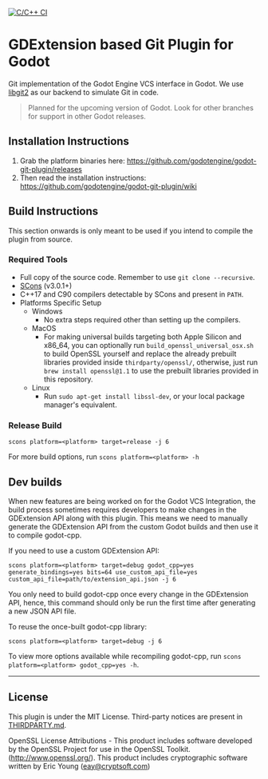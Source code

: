 [![C/C++ CI](https://github.com/godotengine/godot-git-plugin/actions/workflows/build.yml/badge.svg)](https://github.com/godotengine/godot-git-plugin/actions/workflows/build.yml)

# GDExtension based Git Plugin for Godot

Git implementation of the Godot Engine VCS interface in Godot. We use [libgit2](https://libgit2.org) as our backend to simulate Git in code.

> Planned for the upcoming version of Godot. Look for other branches for support in other Godot releases.

## Installation Instructions

1.  Grab the platform binaries here: <https://github.com/godotengine/godot-git-plugin/releases>
2.  Then read the installation instructions: https://github.com/godotengine/godot-git-plugin/wiki

## Build Instructions

This section onwards is only meant to be used if you intend to compile the plugin from source.

### Required Tools

- Full copy of the source code. Remember to use `git clone --recursive`.
- [SCons](https://scons.org/pages/download.html) (v3.0.1+)
- C++17 and C90 compilers detectable by SCons and present in `PATH`.
- Platforms Specific Setup
  - Windows
    - No extra steps required other than setting up the compilers.
  - MacOS
    - For making universal builds targeting both Apple Silicon and x86_64, you can optionally run `build_openssl_universal_osx.sh` to build OpenSSL yourself and replace the already prebuilt libraries provided inside `thirdparty/openssl/`, otherwise, just run `brew install openssl@1.1` to use the prebuilt libraries provided in this repository.
  - Linux
    - Run `sudo apt-get install libssl-dev`, or your local package manager's equivalent.

### Release Build

```
scons platform=<platform> target=release -j 6
```

For more build options, run `scons platform=<platform> -h`

## Dev builds

When new features are being worked on for the Godot VCS Integration, the build process sometimes requires developers to make changes in the GDExtension API along with this plugin. This means we need to manually generate the GDExtension API from the custom Godot builds and then use it to compile godot-cpp.

If you need to use a custom GDExtension API:

```
scons platform=<platform> target=debug godot_cpp=yes generate_bindings=yes bits=64 use_custom_api_file=yes custom_api_file=path/to/extension_api.json -j 6
```

You only need to build godot-cpp once every change in the GDExtension API, hence, this command should only be run the first time after generating a new JSON API file.

To reuse the once-built godot-cpp library:

```
scons platform=<platform> target=debug -j 6
```

To view more options available while recompiling godot-cpp, run `scons platform=<platform> godot_cpp=yes -h`.

---

## License

This plugin is under the MIT License. Third-party notices are present in [THIRDPARTY.md](THIRDPARTY.md).

OpenSSL License Attributions - This product includes software developed by the OpenSSL Project for use in the OpenSSL Toolkit. (http://www.openssl.org/). This product includes cryptographic software written by Eric Young (eay@cryptsoft.com)
